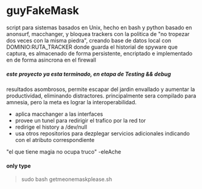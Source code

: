 # guyFakeMask
 script para sistemas basados en Unix, hecho en bash y python basado en anonsurf, macchanger, y bloquea trackers con la politica de "no tropezar dos veces con la misma piedra", creando base de datos local con DOMINIO:RUTA_TRACKER donde guarda el historial de spyware que captura, es almacenado de forma persistente, encriptado e implementado en de forma asincrona en el firewall
##### este proyecto ya esta terminado, en etapa de Testing && debug
resultados asombrosos, permite escapar del jardin envallado y aumentar la productividad, eliminando distractores.
principalmente sera compilado para amnesia, pero la meta es lograr la interoperabilidad. 
- aplica macchanger a las interfaces
- provee un tunel para redirigir el trafico por la red tor
- redirige el history a /dev/null
- usa otros repositorios para dezplegar servicios adicionales indicando con el atributo correspondiente

"el que tiene magia no ocupa truco" -eleAche

#### only type 
 > sudo bash getmeonemaskplease.sh

